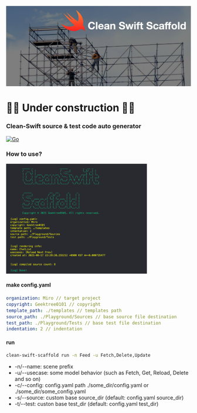 <img src="https://github.com/GeekTree0101/clean-swift-scaffold/blob/develop/logo.png" />

# 👷‍♀️ Under construction 👨‍🔧 #

### Clean-Swift source & test code auto generator

[![Go](https://github.com/GeekTree0101/clean-swift-scaffold/actions/workflows/go.yml/badge.svg?branch=develop)](https://github.com/GeekTree0101/clean-swift-scaffold/actions/workflows/go.yml)


### How to use?

<img height=300pt src="https://github.com/GeekTree0101/clean-swift-scaffold/blob/develop/res/example.png" />

#### make config.yaml
```yaml
organization: Miro // target project
copyright: Geektree0101 // copyright
template_path: ./templates // templates path
source_path: ./Playground/Sources // base source file destination
test_path: ./Playground/Tests // base test file destination
indentation: 2 // indentation
```

#### run 
```sh
clean-swift-scaffold run -n Feed -u Fetch,Delete,Update
```
- -n/--name: scene prefix
- -u/--usecase: some model behavior (such as Fetch, Get, Reload, Delete and so on)
- -c/--config: config.yaml path ./some_dir/config.yaml or ./some_dir/some_config.yaml
- -s/--source: custom base source_dir (default: config.yaml source_dir)
- -t/--test: custon base test_dir (default: config.yaml test_dir)
